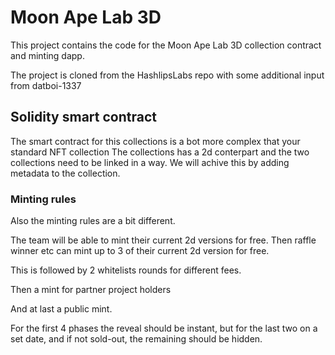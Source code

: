 # Moon Ape Lab 3D

This project contains the code for the Moon Ape Lab 3D collection contract and minting dapp.

The project is cloned from the HashlipsLabs repo with some additional input from datboi-1337

## Solidity smart contract

The smart contract for this collections is a bot more complex that your standard NFT collection
The collections has a 2d conterpart and the two collections need to be linked in a way. We will achive this by adding metadata to the collection.

### Minting rules

Also the minting rules are a bit different.

The team will be able to mint their current 2d versions for free.
Then raffle winner etc can mint up to 3 of their current 2d version for free.

This is followed by 2 whitelists rounds for different fees.

Then a mint for partner project holders

And at last a public mint.

For the first 4 phases the reveal should be instant, but for the last two on a set date, and if not sold-out, the remaining should be hidden.
